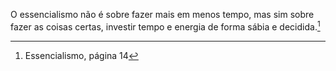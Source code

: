 O essencialismo não é sobre fazer mais em menos tempo, mas sim sobre fazer as coisas certas, investir tempo e energia de forma sábia e decidida.[^1]  

[^1]: Essencialismo, página 14